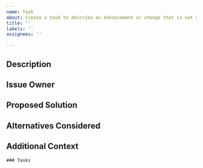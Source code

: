 ```yaml
---
name: Task
about: Create a task to describe an enhancement or change that is not a bug.
title: ''
labels: ''
assignees: ''

---
```


## Description

<!-- A clear and concise description of the task. -->
<!-- The sections suggested are intended to make it easy to create a -->
<!-- descriptive issue Change as needed! -->

## Issue Owner

<!-- A list of one or more individuals, in most cases this is the client. -->
<!-- Issue owner(s) have final say on whether the work associated with a -->
<!-- ticket is ready to be deployed to production. All issue owners must -->
<!-- approve any associated PRs before they may be merged. -->

<!-- In rare cases, an issue owner may not be necessary. If this is the -->
<!-- case, set this section to “n/a” and any PRs associated with it may be -->
<!-- merged with only internal review. -->


## Proposed Solution

<!-- What do you think should happen? -->

## Alternatives Considered

<!-- Have any alternative solutions been considered? -->

## Additional Context

<!-- Is there any additional context that would be helpful? -->

```[tasklist]
### Tasks
```
<!-- A list of one or more requirements that must be met in order for this -->
<!-- ticket to be considered “done.” -->
